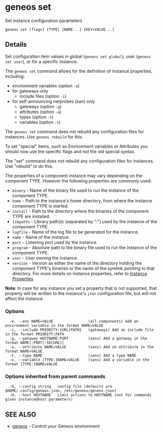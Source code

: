 # geneos set

Set instance configuration parameters

```text
geneos set [flags] [TYPE] [NAME...] [KEY=VALUE...]
```

## Details

Set configuration item values in global (`geneos set global`), user 
(`geneos set user`), or for a specific instance.

The `geneos set` command allows for the definition of instance properties,
including:
- environment variables (option `-e`)
- for gateways only
  - include files (option `-i`)
- for self-announcing netprobes (san) only
  - gateways (option `-g`)
  - attributes (option `-a`)
  - types (option `-t`)
  - variables (option `-v`)

The `geneos set` command does not rebuild any configuration files 
for instances.  Use `geneos rebuild` for this.

To set "special" items, such as Environment variables or Attributes you should
now use the specific flags and not the old special syntax.

The "set" command does not rebuild any configuration files for instances.
Use "rebuild" to do this.

The properties of a component instance may vary depending on the
component TYPE.  However the following properties are commonly used:
- `binary` - Name of the binary file used to run the instance of the 
  component TYPE.
- `home` - Path to the instance's home directory, from where the instance
  component TYPE is started.
- `install` - Path to the directory where the binaries of the component 
  TYPE are installed.
- `libpaths` - Library path(s) (separated by ":") used by the instance 
  of the component TYPE.
- `logfile` - Name of the log file to be generated for the instance.
- `name` - Name of the instance.
- `port` - Listening port used by the instance.
- `program` - Absolute path to the binary file used to run the instance 
  of the component TYPE. 
- `user` - User owning the instance.
- `version` - Version as either the name of the directory holding the 
  component TYPE's binaries or the name of the symlink pointing to 
that directory.
For more details on instance properties, refer to [Instance Properties](https://github.com/ITRS-Group/cordial/tree/main/tools/geneos#instance-properties).

**Note**: In case for any instance you set a property that is not supported,
that property will be written to the instance's `json` configuration file,
but will not affect the instance.

### Options

```text
  -e, --env NAME=VALUE                (all components) Add an environment variable in the format NAME=VALUE
  -i, --include PRIORITY:{URL|PATH}   (gateways) Add an include file in the format PRIORITY:PATH
  -g, --gateway HOSTNAME:PORT         (sans) Add a gateway in the format NAME[:PORT[:SECURE]]
  -a, --attribute NAME=VALUE          (sans) Add an attribute in the format NAME=VALUE
  -t, --type NAME                     (sans) Add a type NAME
  -v, --variable [TYPE:]NAME=VALUE    (sans) Add a variable in the format [TYPE:]NAME=VALUE
```

### Options inherited from parent commands

```text
  -G, --config string   config file (defaults are $HOME/.config/geneos.json, /etc/geneos/geneos.json)
  -H, --host HOSTNAME   Limit actions to HOSTNAME (not for commands given instance@host parameters)
```

## SEE ALSO

* [geneos](geneos.md)	 - Control your Geneos environment
